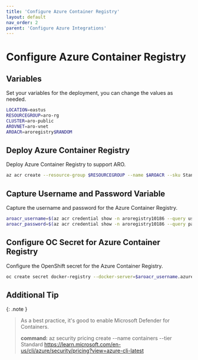 ```yaml
---
title: 'Configure Azure Container Registry'
layout: default
nav_order: 2
parent: 'Configure Azure Integrations'
---
```


# Configure Azure Container Registry

## Variables
Set your variables for the deployment, you can change the values as needed.

```bash
LOCATION=eastus
RESOURCEGROUP=aro-rg
CLUSTER=aro-public
AROVNET=aro-vnet
AROACR=aroregistry$RANDOM
```

## Deploy Azure Container Registry
Deploy Azure Container Registry to support ARO.

```bash
az acr create --resource-group $RESOURCEGROUP --name $AROACR --sku Standard --admin-enabled true
```

## Capture Username and Password Variable
Capture the username and password for the Azure Container Registry.

```bash
aroacr_username=$(az acr credential show -n aroregistry10186 --query username --output tsv)
aroacr_password=$(az acr credential show -n aroregistry10186 --query passwords[0].value --output tsv)
```

## Configure OC Secret for Azure Container Registry
Configure the OpenShift secret for the Azure Container Registry.

```bash
oc create secret docker-registry --docker-server=$aroacr_username.azurecr.io --docker-username=$aroacr_username --docker-password=$aroacr_password --docker-email=unused acr-secret
```

## Additional Tip

{: .note }
> As a best practice, it's good to enable Microsoft Defender for Containers.
>
> **command:** az security pricing create --name containers --tier Standard
> https://learn.microsoft.com/en-us/cli/azure/security/pricing?view=azure-cli-latest
